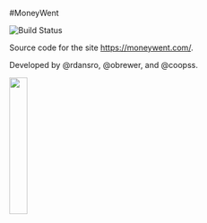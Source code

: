 #MoneyWent

![Build Status](https://travis-ci.com/moneywent/money-went.svg?branch=production "Build Status")


Source code for the site https://moneywent.com/.

Developed by @rdansro, @obrewer, and @coopss.




[<img src="http://www.spiritoos.com/image/cache/catalog/custom/Your-Logo-Here-Black-500x500.jpg" width=25% height=25%>](https://moneywent.com/)
